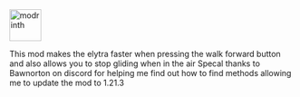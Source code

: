 <a href="https://modrinth.com/mod/fast-elytra">
<img alt="modrinth" height="56" src="https://cdn.jsdelivr.net/npm/@intergrav/devins-badges@3/assets/cozy/available/modrinth_vector.svg">
</a>
<br>


This mod makes the elytra faster when pressing the walk forward button and also allows you to stop gliding when in the air
Specal thanks to Bawnorton on discord for helping me find out how to find methods allowing me to update the mod to 1.21.3
